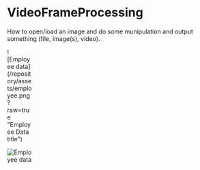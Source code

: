 # VideoFrameProcessing
How to open/load an image and do some munipulation and output something (file, image(s), video).

<div style="width:60px ; height:60px">
![Employee data](/repository/assets/employee.png?raw=true "Employee Data title")
<div>
  
![Employee data](/repository/assets/employee.png?raw=true "Employee Data title")
